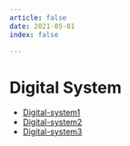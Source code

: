 ```yaml
---
article: false
date: 2021-05-01
index: false

---
```


# Digital System

- [Digital-system1](digital-system1)
- [Digital-system2](digital-system2)
- [Digital-system3](digital-system3)